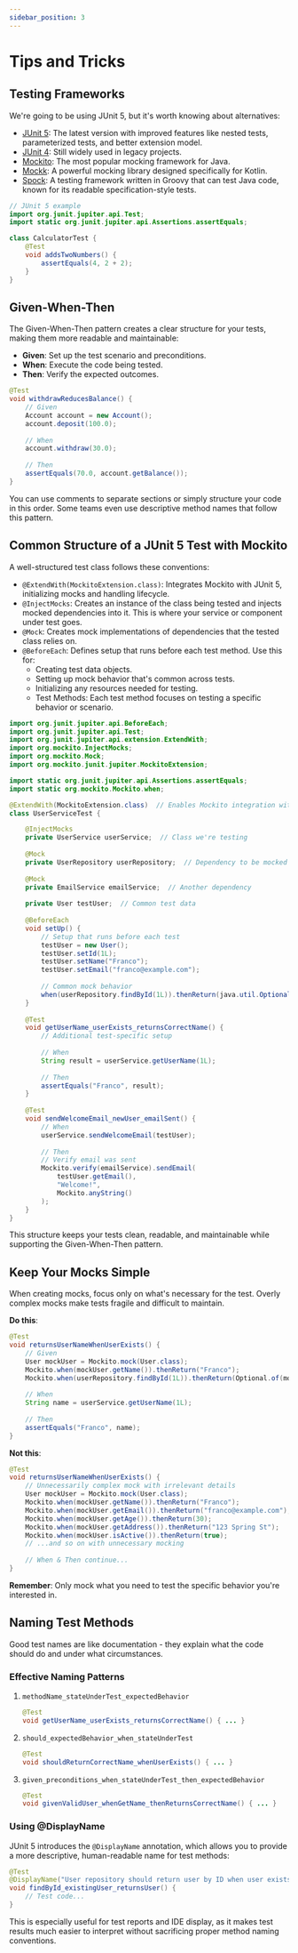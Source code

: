 ```yaml
---
sidebar_position: 3
---
```


# Tips and Tricks

## Testing Frameworks

We're going to be using JUnit 5, but it's worth knowing about alternatives:

- [JUnit 5](https://junit.org/junit5/): The latest version with improved features like nested tests, parameterized tests, and better extension model.
- [JUnit 4](https://junit.org/junit4/): Still widely used in legacy projects.
- [Mockito](https://site.mockito.org/): The most popular mocking framework for Java.
- [Mockk](https://mockk.io/): A powerful mocking library designed specifically for Kotlin.
- [Spock](https://spockframework.org/): A testing framework written in Groovy that can test Java code, known for its readable specification-style tests.

```java
// JUnit 5 example
import org.junit.jupiter.api.Test;
import static org.junit.jupiter.api.Assertions.assertEquals;

class CalculatorTest {
    @Test
    void addsTwoNumbers() {
        assertEquals(4, 2 + 2);
    }
}
```

## Given-When-Then

The Given-When-Then pattern creates a clear structure for your tests, making them more readable and maintainable:

* **Given**: Set up the test scenario and preconditions.
* **When**: Execute the code being tested.
* **Then**: Verify the expected outcomes.

```java
@Test
void withdrawReducesBalance() {
    // Given
    Account account = new Account();
    account.deposit(100.0);
    
    // When
    account.withdraw(30.0);
    
    // Then
    assertEquals(70.0, account.getBalance());
}
```

You can use comments to separate sections or simply structure your code in this order. Some teams even use descriptive method names that follow this pattern.

## Common Structure of a JUnit 5 Test with Mockito

A well-structured test class follows these conventions:

* `@ExtendWith(MockitoExtension.class)`: Integrates Mockito with JUnit 5, initializing mocks and handling lifecycle.
* `@InjectMocks`: Creates an instance of the class being tested and injects mocked dependencies into it. This is where your service or component under test goes.
* `@Mock`: Creates mock implementations of dependencies that the tested class relies on.
* `@BeforeEach`: Defines setup that runs before each test method. Use this for:
   * Creating test data objects.
   * Setting up mock behavior that's common across tests.
   * Initializing any resources needed for testing.
   * Test Methods: Each test method focuses on testing a specific behavior or scenario.

```java
import org.junit.jupiter.api.BeforeEach;
import org.junit.jupiter.api.Test;
import org.junit.jupiter.api.extension.ExtendWith;
import org.mockito.InjectMocks;
import org.mockito.Mock;
import org.mockito.junit.jupiter.MockitoExtension;

import static org.junit.jupiter.api.Assertions.assertEquals;
import static org.mockito.Mockito.when;

@ExtendWith(MockitoExtension.class)  // Enables Mockito integration with JUnit 5
class UserServiceTest {

    @InjectMocks
    private UserService userService;  // Class we're testing
    
    @Mock
    private UserRepository userRepository;  // Dependency to be mocked
    
    @Mock
    private EmailService emailService;  // Another dependency
    
    private User testUser;  // Common test data
    
    @BeforeEach
    void setUp() {
        // Setup that runs before each test
        testUser = new User();
        testUser.setId(1L);
        testUser.setName("Franco");
        testUser.setEmail("franco@example.com");
        
        // Common mock behavior
        when(userRepository.findById(1L)).thenReturn(java.util.Optional.of(testUser));
    }
    
    @Test
    void getUserName_userExists_returnsCorrectName() {
        // Additional test-specific setup
        
        // When
        String result = userService.getUserName(1L);
        
        // Then
        assertEquals("Franco", result);
    }
    
    @Test
    void sendWelcomeEmail_newUser_emailSent() {
        // When
        userService.sendWelcomeEmail(testUser);
        
        // Then
        // Verify email was sent
        Mockito.verify(emailService).sendEmail(
            testUser.getEmail(), 
            "Welcome!", 
            Mockito.anyString()
        );
    }
}
```

This structure keeps your tests clean, readable, and maintainable while supporting the Given-When-Then pattern.

## Keep Your Mocks Simple

When creating mocks, focus only on what's necessary for the test. Overly complex mocks make tests fragile and difficult to maintain.

**Do this**:

```java
@Test
void returnsUserNameWhenUserExists() {
    // Given
    User mockUser = Mockito.mock(User.class);
    Mockito.when(mockUser.getName()).thenReturn("Franco");
    Mockito.when(userRepository.findById(1L)).thenReturn(Optional.of(mockUser));
    
    // When
    String name = userService.getUserName(1L);
    
    // Then
    assertEquals("Franco", name);
}
```

**Not this**:

```java
@Test
void returnsUserNameWhenUserExists() {
    // Unnecessarily complex mock with irrelevant details
    User mockUser = Mockito.mock(User.class);
    Mockito.when(mockUser.getName()).thenReturn("Franco");
    Mockito.when(mockUser.getEmail()).thenReturn("franco@example.com");
    Mockito.when(mockUser.getAge()).thenReturn(30);
    Mockito.when(mockUser.getAddress()).thenReturn("123 Spring St");
    Mockito.when(mockUser.isActive()).thenReturn(true);
    // ...and so on with unnecessary mocking
    
    // When & Then continue...
}
```

**Remember**: Only mock what you need to test the specific behavior you're interested in.

## Naming Test Methods

Good test names are like documentation - they explain what the code should do and under what circumstances.

### Effective Naming Patterns

1. `methodName_stateUnderTest_expectedBehavior`

    ```java
    @Test
    void getUserName_userExists_returnsCorrectName() { ... }
    ```

2. `should_expectedBehavior_when_stateUnderTest`

    ```java
    @Test
    void shouldReturnCorrectName_whenUserExists() { ... }
    ```

3. `given_preconditions_when_stateUnderTest_then_expectedBehavior`

    ```java
    @Test
    void givenValidUser_whenGetName_thenReturnsCorrectName() { ... }
    ```

### Using @DisplayName

JUnit 5 introduces the `@DisplayName` annotation, which allows you to provide a more descriptive, human-readable name for test methods:

```java
@Test
@DisplayName("User repository should return user by ID when user exists")
void findById_existingUser_returnsUser() {
    // Test code...
}
```

This is especially useful for test reports and IDE display, as it makes test results much easier to interpret without sacrificing proper method naming conventions.